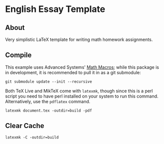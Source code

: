 # English Essay Template

## About

Very simplistic LaTeX template for writing math homework assignments.

## Compile

This example uses Advanced Systems' [Math Macros](https://github.com/Advanced-Systems/mathmacros); while this package is in development, it
is recommended to pull it in as a git submodule:

```cli
git submodule update --init --recursive
```

Both TeX Live and MikTeX come with `latexmk`, though since this is a
perl script you need to have perl installed on your system to run
this command. Alternatively, use the `pdflatex` command.

```cli
latexmk document.tex -outdir=build -pdf
```

## Clear Cache

```cli
latexmk -C -outdir=build
```
